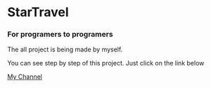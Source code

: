 
<h1>StarTravel </h1>
<h3> For programers to programers</h3>
<p>The all project is being made by myself.</p>
<p> You can see step by step of this project. Just click on the link below <br> </p> <a href='https://www.youtube.com/channel/UCGl5UhjdrFYYPryKV5OIsiQ'>My Channel<a
